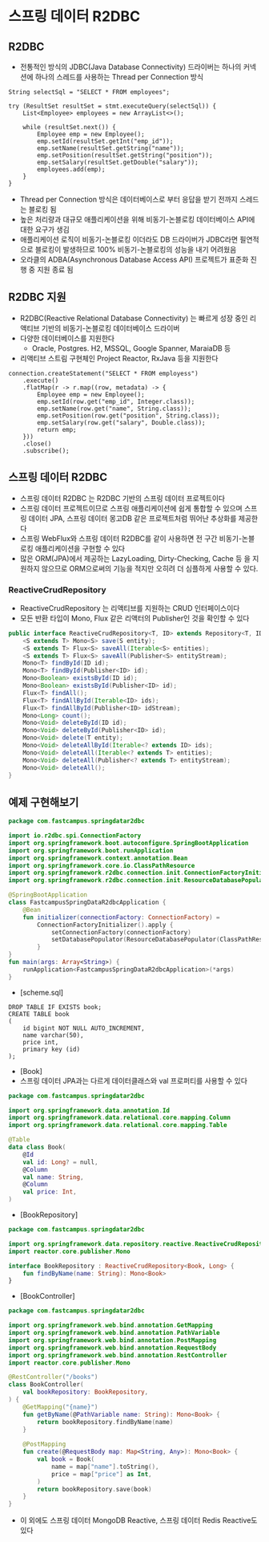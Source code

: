# 스프링 데이터 R2DBC

## R2DBC

- 전통적인 방식의 JDBC(Java Database Connectivity) 드라이버는 하나의 커넥션에 하나의 스레드를 사용하는 Thread per Connection 방식

```
String selectSql = "SELECT * FROM employees";

try (ResultSet resultSet = stmt.executeQuery(selectSql)) {
    List<Employee> employees = new ArrayList<>();
    
    while (resultSet.next()) {
        Employee emp = new Employee();
        emp.setId(resultSet.getInt("emp_id"));
        emp.setName(resultSet.getString("name"));
        emp.setPosition(resultSet.getString("position"));
        emp.setSalary(resultSet.getDouble("salary"));
        employees.add(emp);
    }
}
```

- Thread per Connection 방식은 데이터베이스로 부터 응답을 받기 전까지 스레드는 블로킹 됨
- 높은 처리량과 대규모 애플리케이션을 위해 비동기-논블로킹 데이터베이스 API에 대한 요구가 생김
- 애플리케이션 로직이 비동기-논블로킹 이더라도 DB 드라이버가 JDBC라면 필연적으로 블로킹이 발생하므로 100% 비동기-논블로킹의 성능을 내기 어려웠음
- 오라클의 ADBA(Asynchronous Database Access API) 프로젝트가 표준화 진행 중 지원 종료 됨

## R2DBC 지원

- R2DBC(Reactive Relational Database Connectivity) 는 빠르게 성장 중인 리액티브 기반의 비동기-논블로킹 데이터베이스 드라이버
- 다양한 데이터베이스를 지원한다
  - Oracle, Postgres. H2, MSSQL, Google Spanner, MaraiaDB 등
- 리액티브 스트림 구현체인 Project Reactor, RxJava 등을 지원한다

```
connection.createStatement("SELECT * FROM employess")
    .execute()
    .flatMap(r -> r.map((row, metadata) -> {
        Employee emp = new Employee();
        emp.setId(row.get("emp_id", Integer.class));
        emp.setName(row.get("name", String.class));
        emp.setPosition(row.get("position", String.class));
        emp.setSalary(row.get("salary", Double.class));
        return emp;
    }))
    .close()
    .subscribe();
```

## 스프링 데이터 R2DBC

- 스프링 데이터 R2DBC 는 R2DBC 기반의 스프링 데이터 프로젝트이다
- 스프링 데이터 프로젝트이므로 스프링 애플리케이션에 쉽게 통합할 수 있으며 스프링 데이터 JPA, 스프링 데이터 몽고DB 같은 프로젝트처럼 뛰어난 추상화를 제공한다
- 스프링 WebFlux와 스프링 데이터 R2DBC를 같이 사용하면 전 구간 비동기-논블로킹 애플리케이션을 구현할 수 있다
- 많은 ORM(JPA)에서 제공하는 LazyLoading, Dirty-Checking, Cache 등 을 지원하지 않으므로 ORM으로써의 기능을 적지만 오히려 더 심플하게 사용할 수 있다.

### ReactiveCrudRepository

- ReactiveCrudRepository 는 리액티브를 지원하는 CRUD 인터페이스이다
- 모든 반환 타입이 Mono, Flux 같은 리액터의 Publisher인 것을 확인할 수 있다

```java
public interface ReactiveCrudRepository<T, ID> extends Repository<T, ID> {
    <S extends T> Mono<S> save(S entity);
    <S extends T> Flux<S> saveAll(Iterable<S> entities);
    <S extends T> Flux<S> saveAll(Publisher<S> entityStream);
    Mono<T> findById(ID id);
    Mono<T> findById(Publisher<ID> id);
    Mono<Boolean> existsById(ID id);
    Mono<Boolean> existsById(Publisher<ID> id);
    Flux<T> findAll();
    Flux<T> findAllById(Iterable<ID> ids);
    Flux<T> findAllById(Publisher<ID> idStream);
    Mono<Long> count();
    Mono<Void> deleteById(ID id);
    Mono<Void> deleteById(Publisher<ID> id);
    Mono<Void> delete(T entity);
    Mono<Void> deleteAllById(Iterable<? extends ID> ids);
    Mono<Void> deleteAll(Iterable<? extends T> entities);
    Mono<Void> deleteAll(Publisher<? extends T> entityStream);
    Mono<Void> deleteAll();
}
```

## 예제 구현해보기

```kotlin
package com.fastcampus.springdatar2dbc

import io.r2dbc.spi.ConnectionFactory
import org.springframework.boot.autoconfigure.SpringBootApplication
import org.springframework.boot.runApplication
import org.springframework.context.annotation.Bean
import org.springframework.core.io.ClassPathResource
import org.springframework.r2dbc.connection.init.ConnectionFactoryInitializer
import org.springframework.r2dbc.connection.init.ResourceDatabasePopulator

@SpringBootApplication
class FastcampusSpringDataR2dbcApplication {
    @Bean
    fun initializer(connectionFactory: ConnectionFactory) =
        ConnectionFactoryInitializer().apply {
            setConnectionFactory(connectionFactory)
            setDatabasePopulator(ResourceDatabasePopulator(ClassPathResource("scripts/schema.sql")))
        }
}
fun main(args: Array<String>) {
    runApplication<FastcampusSpringDataR2dbcApplication>(*args)
}
```

- [scheme.sql]
```
DROP TABLE IF EXISTS book;
CREATE TABLE book
(
    id bigint NOT NULL AUTO_INCREMENT,
    name varchar(50),
    price int,
    primary key (id)
);
```

- [Book]
- 스프링 데이터 JPA과는 다르게 데이터클래스와 val 프로퍼티를 사용할 수 있다
```kotlin
package com.fastcampus.springdatar2dbc

import org.springframework.data.annotation.Id
import org.springframework.data.relational.core.mapping.Column
import org.springframework.data.relational.core.mapping.Table

@Table
data class Book(
    @Id
    val id: Long? = null,
    @Column
    val name: String,
    @Column
    val price: Int,
)
```

- [BookRepository]
```kotlin
package com.fastcampus.springdatar2dbc

import org.springframework.data.repository.reactive.ReactiveCrudRepository
import reactor.core.publisher.Mono

interface BookRepository : ReactiveCrudRepository<Book, Long> {
    fun findByName(name: String): Mono<Book>
}
```

- [BookController]
```kotlin
package com.fastcampus.springdatar2dbc

import org.springframework.web.bind.annotation.GetMapping
import org.springframework.web.bind.annotation.PathVariable
import org.springframework.web.bind.annotation.PostMapping
import org.springframework.web.bind.annotation.RequestBody
import org.springframework.web.bind.annotation.RestController
import reactor.core.publisher.Mono

@RestController("/books")
class BookController(
    val bookRepository: BookRepository,
) {
    @GetMapping("{name}")
    fun getByName(@PathVariable name: String): Mono<Book> {
        return bookRepository.findByName(name)
    }
    
    @PostMapping
    fun create(@RequestBody map: Map<String, Any>): Mono<Book> {
        val book = Book(
            name = map["name"].toString(),
            price = map["price"] as Int,
        )
        return bookRepository.save(book)
    }
}
```

- 이 외에도 스프링 데이터 MongoDB Reactive, 스프링 데이터 Redis Reactive도 있다